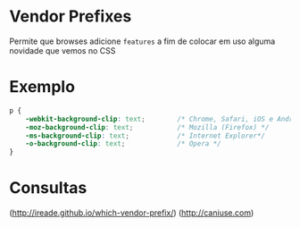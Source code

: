 # Vendor Prefixes

Permite que browses adicione `features`
a fim de colocar em uso alguma novidade que vemos no CSS

# Exemplo

```css
p {
    -webkit-background-clip: text;        /* Chrome, Safari, iOS e Android */
    -moz-background-clip: text;           /* Mozilla (Firefox) */
    -ms-background-clip: text;            /* Internet Explorer*/
    -o-background-clip: text;             /* Opera */
}
```

# Consultas

(http://ireade.github.io/which-vendor-prefix/)
(http://caniuse.com)